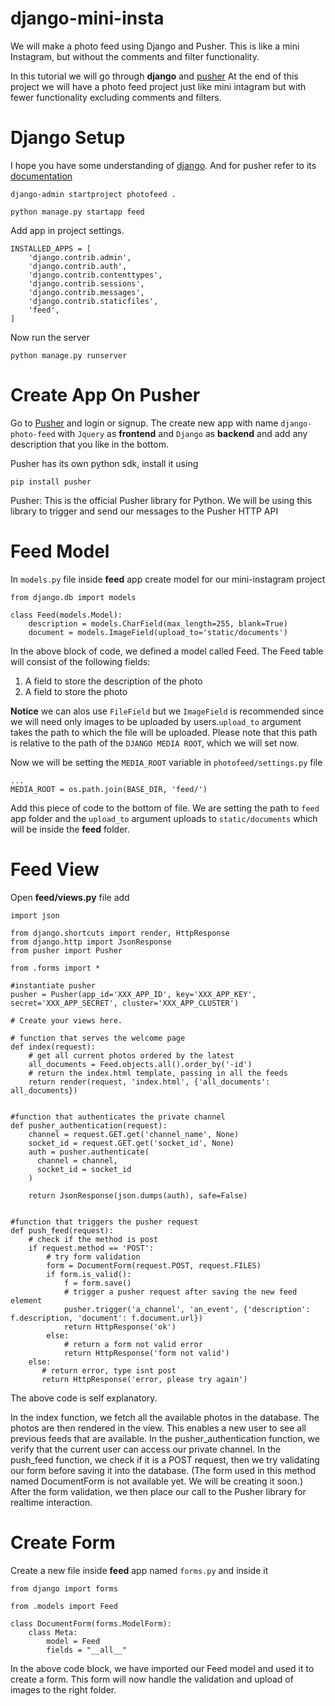 # django-mini-insta
We will make a photo feed using Django and Pusher. This is like a mini Instagram, but 
without the comments and filter functionality.

In this tutorial we will go through **django** and [pusher](https://pusher.com)
At the end of this project we will have a photo feed project just like mini intagram
but with fewer functionality excluding comments and filters.

# Django Setup
I hope you have some understanding of [django](https://www.djangoproject.com/). And for pusher refer to its [documentation](https://pusher.com/docs)

```
django-admin startproject photofeed .
```

```
python manage.py startapp feed
```

Add app in project settings.

```
INSTALLED_APPS = [
    'django.contrib.admin',
    'django.contrib.auth',
    'django.contrib.contenttypes',
    'django.contrib.sessions',
    'django.contrib.messages',
    'django.contrib.staticfiles',
    'feed',
]
```

Now run the server

```
python manage.py runserver
```

# Create App On Pusher
Go to [Pusher](https://puhser.com) and login or signup. The create new app with name
```django-photo-feed``` with ```Jquery``` as **frontend** and ```Django``` as 
**backend** and add any description that you like in the bottom.

Pusher has its own python sdk, install it using

```
pip install pusher
```

Pusher: This is the official Pusher library for Python. We will be using this library 
to trigger and send our messages to the Pusher HTTP API

# Feed Model
In ```models.py``` file inside **feed** app create model for our mini-instagram project

```
from django.db import models

class Feed(models.Model):
	description = models.CharField(max_length=255, blank=True)
	document = models.ImageField(upload_to='static/documents')
```

In the above block of code, we defined a model called Feed. The Feed table will consist of the following fields:

1. A field to store the description of the photo
2. A field to store the photo

**Notice** we can alos use ```FileField``` but we ```ImageField``` is recommended 
since we will need only images to be uploaded by users.```upload_to``` argument takes 
the path to which the file will be uploaded. Please note that this path is relative 
to the path of the ```DJANGO MEDIA ROOT```, which we will set now.

Now we will be setting the ```MEDIA_ROOT``` variable in ```photofeed/settings.py``` file 

```
...
MEDIA_ROOT = os.path.join(BASE_DIR, 'feed/')
```

Add this piece of code to the bottom of file. We are setting the path to ```feed``` 
app folder and the ```upload_to``` argument uploads to ```static/documents``` which 
will be inside the **feed** folder.

# Feed View
Open **feed/views.py** file add

```
import json

from django.shortcuts import render, HttpResponse
from django.http import JsonResponse
from pusher import Pusher

from .forms import *

#instantiate pusher
pusher = Pusher(app_id='XXX_APP_ID', key='XXX_APP_KEY', secret='XXX_APP_SECRET', cluster='XXX_APP_CLUSTER')

# Create your views here.

# function that serves the welcome page
def index(request):
    # get all current photos ordered by the latest
    all_documents = Feed.objects.all().order_by('-id')
    # return the index.html template, passing in all the feeds
    return render(request, 'index.html', {'all_documents': all_documents})


#function that authenticates the private channel 
def pusher_authentication(request):
    channel = request.GET.get('channel_name', None)
    socket_id = request.GET.get('socket_id', None)
    auth = pusher.authenticate(
      channel = channel,
      socket_id = socket_id
    )

    return JsonResponse(json.dumps(auth), safe=False)


#function that triggers the pusher request
def push_feed(request):
    # check if the method is post
    if request.method == 'POST':
        # try form validation
        form = DocumentForm(request.POST, request.FILES)
        if form.is_valid():
            f = form.save()
            # trigger a pusher request after saving the new feed element 
            pusher.trigger('a_channel', 'an_event', {'description': f.description, 'document': f.document.url})
            return HttpResponse('ok')
        else:
            # return a form not valid error
            return HttpResponse('form not valid')
    else:
       # return error, type isnt post
       return HttpResponse('error, please try again')
```

The above code is self explanatory.

In the index function, we fetch all the available photos in the database. The photos 
are then rendered in the view. This enables a new user to see all previous feeds 
that are available. In the pusher_authentication function, we verify that the 
current user can access our private channel. In the push_feed function, we check if 
it is a POST request, then we try validating our form before saving it into the 
database. (The form used in this method named DocumentForm is not available yet. We 
will be creating it soon.) After the form validation, we then place our call to the 
Pusher library for realtime interaction.

# Create Form 
Create a new file inside **feed** app named ```forms.py``` and inside it 

```
from django import forms

from .models import Feed

class DocumentForm(forms.ModelForm):
	class Meta:
		model = Feed
		fields = "__all__"
```

In the above code block, we have imported our Feed model and used it to create a 
form. This form will now handle the validation and upload of images to the right 
folder.
